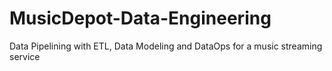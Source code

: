# MusicDepot-Data-Engineering
Data Pipelining with ETL, Data Modeling and DataOps for a music streaming service
